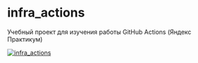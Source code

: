 # infra_actions
Учебный проект для изучения работы GitHub Actions (Яндекс Практикум)

[![infra_actions](https://github.com/evgeniy-yandex/infra_actions/actions/workflows/main.yml/badge.svg?branch=main)](https://github.com/evgeniy-yandex/infra_actions/actions/workflows/main.yml)
